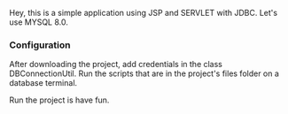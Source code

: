 Hey, this is a simple application using JSP and SERVLET with JDBC.
Let's use MYSQL 8.0.

### Configuration

After downloading the project, add credentials in the class DBConnectionUtil.
Run the scripts that are in the project's files folder on a database terminal.

Run the project is have fun.
